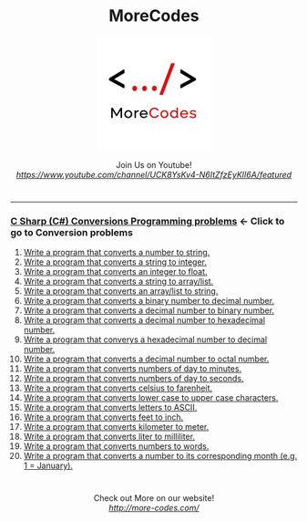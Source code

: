<h1 align="center">MoreCodes</h1>
<p align="center"> 
  <img src="../morecodescir.png"/>
</p>

<p align="center">
Join Us on Youtube! <br/>
<i><u>https://www.youtube.com/channel/UCK8YsKv4-N6ItZfzEyKlI6A/featured</u></i>
</p>

#

- - - -
### [C Sharp (C#) Conversions Programming problems](../Conversions/) <- Click to go to Conversion problems

1. <a href="https://github.com/ArjunAranetaCodes/MoreCodes-CSharp/blob/master/Conversions/problem1.cs" target="_blank">Write a program that converts a number to string.</a>
2. <a href="https://github.com/ArjunAranetaCodes/MoreCodes-CSharp/blob/master/Conversions/problem2.cs" target="_blank">Write a program that converts a string to integer.</a>
3. <a href="https://github.com/ArjunAranetaCodes/MoreCodes-CSharp/blob/master/Conversions/problem3.cs" target="_blank">Write a program that converts an integer to float.</a>
4. <a href="https://github.com/ArjunAranetaCodes/MoreCodes-CSharp/blob/master/Conversions/problem4.cs" target="_blank">Write a program that converts a string to array/list.</a>
5. <a href="https://github.com/ArjunAranetaCodes/MoreCodes-CSharp/blob/master/Conversions/problem5.cs" target="_blank">Write a program that converts an array/list to string.</a>
6. <a href="https://github.com/ArjunAranetaCodes/MoreCodes-CSharp/blob/master/Conversions/problem6.cs" target="_blank">Write a program that converts a binary number to decimal number.</a>
7. <a href="https://github.com/ArjunAranetaCodes/MoreCodes-CSharp/blob/master/Conversions/problem7.cs" target="_blank">Write a program that converts a decimal number to binary number.</a>
8. <a href="https://github.com/ArjunAranetaCodes/MoreCodes-CSharp/blob/master/Conversions/problem8.cs" target="_blank">Write a program that converts a decimal number to hexadecimal number.</a>
9. <a href="https://github.com/ArjunAranetaCodes/MoreCodes-CSharp/blob/master/Conversions/problem9.cs" target="_blank">Write a program that converys a hexadecimal number to decimal number.</a>
10. <a href="https://github.com/ArjunAranetaCodes/MoreCodes-CSharp/blob/master/Conversions/problem10.cs" target="_blank">Write a program that converts a decimal number to octal number.</a>
11. <a href="https://github.com/ArjunAranetaCodes/MoreCodes-CSharp/blob/master/Conversions/problem11.cs" target="_blank">Write a program that converts numbers of day to minutes.</a>
12. <a href="https://github.com/ArjunAranetaCodes/MoreCodes-CSharp/blob/master/Conversions/problem12.cs" target="_blank">Write a program that converts numbers of day to seconds.</a>
13. <a href="https://github.com/ArjunAranetaCodes/MoreCodes-CSharp/blob/master/Conversions/problem13.cs" target="_blank">Write a program that converts celsius to farenheit.</a>
14. <a href="https://github.com/ArjunAranetaCodes/MoreCodes-CSharp/blob/master/Conversions/problem14.cs" target="_blank">Write a program that converts lower case to upper case characters.</a>
15. <a href="https://github.com/ArjunAranetaCodes/MoreCodes-CSharp/blob/master/Conversions/problem15.cs" target="_blank">Write a program that converts letters to ASCII.</a>
16. <a href="https://github.com/ArjunAranetaCodes/MoreCodes-CSharp/blob/master/Conversions/problem16.cs" target="_blank">Write a program that converts feet to inch.</a>
17. <a href="https://github.com/ArjunAranetaCodes/MoreCodes-CSharp/blob/master/Conversions/problem17.cs" target="_blank">Write a program that converts kilometer to meter.</a>
18. <a href="https://github.com/ArjunAranetaCodes/MoreCodes-CSharp/blob/master/Conversions/problem18.cs" target="_blank">Write a program that converts liter to milliliter.</a>
19. <a href="https://github.com/ArjunAranetaCodes/MoreCodes-CSharp/blob/master/Conversions/problem19.cs" target="_blank">Write a program that converts numbers to words.</a>
20. <a href="https://github.com/ArjunAranetaCodes/MoreCodes-CSharp/blob/master/Conversions/problem20.cs" target="_blank">Write a program that converts a number to its corresponding month (e.g. 1 = January).</a>

#

<p align="center">
Check out More on our website! <br/>
<i><u>http://more-codes.com/</u></i>
</p>
